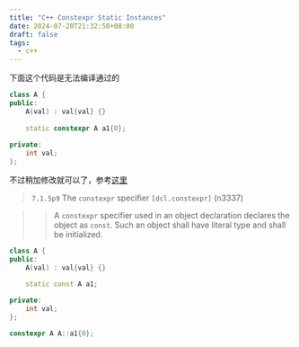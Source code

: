 ```yaml
---
title: "C++ Constexpr Static Instances"
date: 2024-07-20T21:32:58+08:00
draft: false
tags:
  - c++
---
```


下面这个代码是无法编译通过的

```c++
class A {
public:
    A(val) : val{val} {}
    
    static constexpr A a1{0};
    
private:
    int val;
};
```

不过稍加修改就可以了，参考[这里](https://stackoverflow.com/questions/24342455/nested-static-constexpr-of-incomplete-type-valid-c-or-not)

> `7.1.5p9` The `constexpr` specifier `[dcl.constexpr]` (n3337)

> >A `constexpr` specifier used in an object declaration declares the object as `const`. Such an object shall have literal type and shall be initialized.

```c++
class A {
public:
    A(val) : val{val} {}

    static const A a1;
    
private:
    int val;
};

constexpr A A::a1{0};
```
